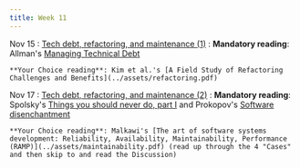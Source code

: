 ```yaml
---
title: Week 11
---
```



Nov 15
: [Tech debt, refactoring, and maintenance (1)](../assets/lecture-21-tech-debt.pdf)
  : **Mandatory reading**: Allman's [Managing Technical Debt](../assets/techdebt.pdf)

    **Your Choice reading**: Kim et al.'s [A Field Study of Refactoring Challenges and Benefits](../assets/refactoring.pdf)

Nov 17
: [Tech debt, refactoring, and maintenance (2)](../assets/lecture-21-tech-debt.pdf)
  : **Mandatory reading**: Spolsky's [Things you should never do, part I](https://www.joelonsoftware.com/2000/04/06/things-you-should-never-do-part-i/) and Prokopov's [Software disenchantment](https://tonsky.me/blog/disenchantment/)

    **Your Choice reading**: Malkawi's [The art of software systems development: Reliability, Availability, Maintainability, Performance (RAMP)](../assets/maintainability.pdf) (read up through the 4 "Cases" and then skip to and read the Discussion)



